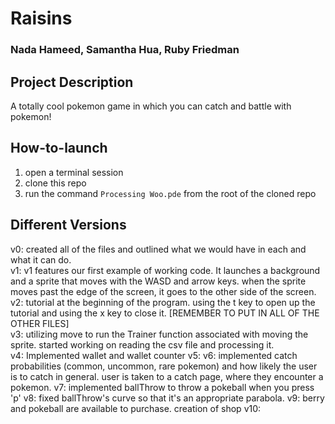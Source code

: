 # Raisins
### Nada Hameed, Samantha Hua, Ruby Friedman

## Project Description
 A totally cool pokemon game in which you can catch and battle with pokemon!
## How-to-launch
1. open a terminal session
2. clone this repo
3. run the command ```Processing Woo.pde``` from the root of the cloned repo
## Different Versions
v0: created all of the files and outlined what we would have in each and what it
can do. <br>
v1: v1 features our first example of working code. It launches a background and
a sprite that moves with the WASD and arrow keys. when the sprite moves past
the edge of the screen, it goes to the other side of the screen. <br>
v2: tutorial at the beginning of the program. using the t key to open up
the tutorial and using the x key to close it. [REMEMBER TO PUT IN ALL OF THE
OTHER FILES]<br>
v3: utilizing move to run the Trainer function associated with moving the sprite.
started working on reading the csv file and processing it. <br>
v4: Implemented wallet and wallet counter
v5:
v6: implemented catch probabilities (common, uncommon, rare pokemon) and how likely
the user is to catch in general. user is taken to a catch page, where they encounter a
pokemon.
v7: implemented ballThrow to throw a pokeball when you press 'p'
v8: fixed ballThrow's curve so that it's an appropriate parabola.
v9: berry and pokeball are available to purchase. creation of shop
v10:
